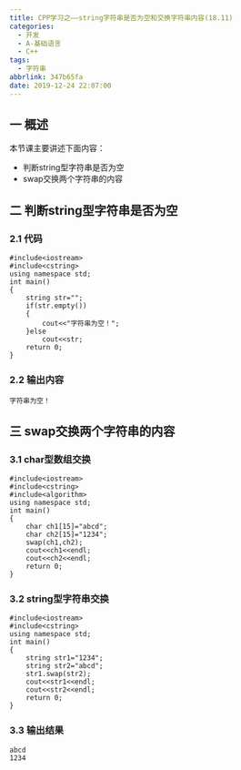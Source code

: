 ```yaml
---
title: CPP学习之——string字符串是否为空和交换字符串内容(18.11)
categories:
  - 开发
  - A-基础语言
  - C++
tags:
  - 字符串
abbrlink: 347b65fa
date: 2019-12-24 22:07:00
---
```

## 一 概述

本节课主要讲述下面内容：

* 判断string型字符串是否为空
* swap交换两个字符串的内容

<!--more-->

## 二 判断string型字符串是否为空

### 2.1 代码

```
#include<iostream>
#include<cstring>
using namespace std;
int main()
{
	string str="";
	if(str.empty())
	{
		cout<<"字符串为空！";
	}else
		cout<<str;
	return 0;
}
```

### 2.2 输出内容

```
字符串为空！
```

## 三 swap交换两个字符串的内容

### 3.1 char型数组交换

```
#include<iostream>
#include<cstring>
#include<algorithm>
using namespace std;
int main()
{
	char ch1[15]="abcd";
	char ch2[15]="1234";
	swap(ch1,ch2);
	cout<<ch1<<endl;
	cout<<ch2<<endl;
	return 0;
}
```

### 3.2 string型字符串交换

```
#include<iostream>
#include<cstring>
using namespace std;
int main()
{
	string str1="1234";
	string str2="abcd";
	str1.swap(str2);
	cout<<str1<<endl;
	cout<<str2<<endl;
	return 0;
}
```

### 3.3 输出结果

```
abcd
1234
```
